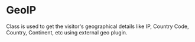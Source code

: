 # GeoIP
Class is used to get the visitor's geographical details like IP, Country Code, Country, Continent, etc  using external geo plugin.
